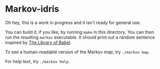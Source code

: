 # Markov-idris

Oh hey, this is a work in progress and it isn't ready for general use.

You can build it, if you like, by running `make` in this directory.
You can then run the resulting `markov` executable.
It should print out a random sentence inspired by [The Library of Babel](https://archive.org/stream/TheLibraryOfBabel/babel_djvu.txt).

To see a human-readable version of the Markov map, try `./markov map`.

For help text, try `./markov help`.

